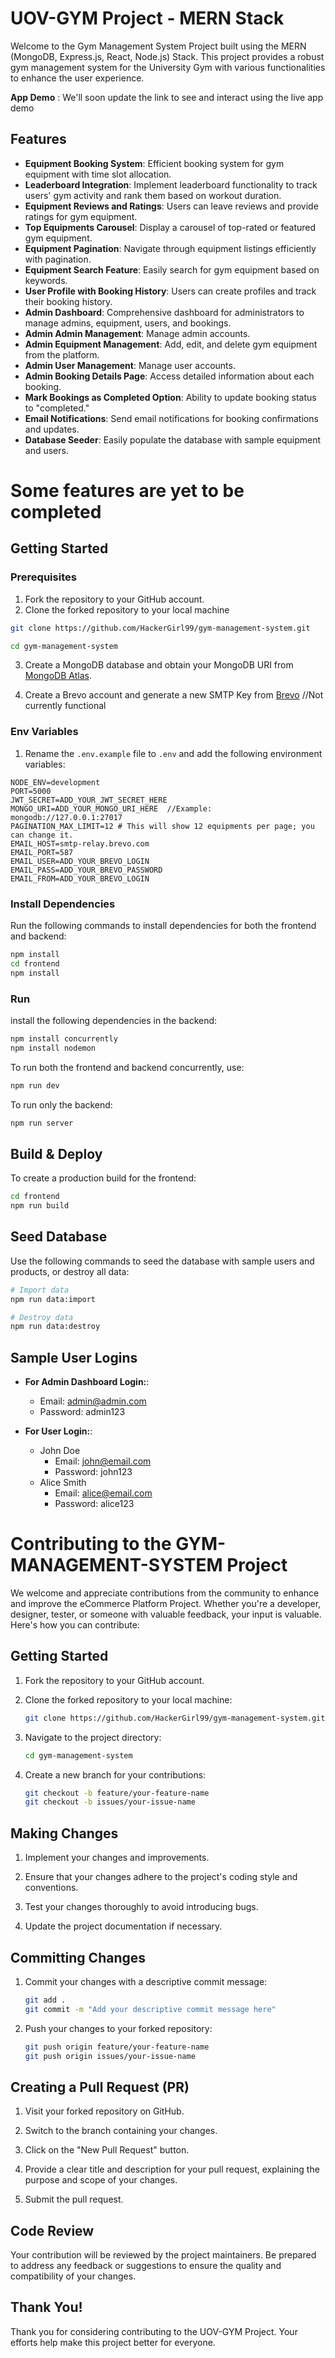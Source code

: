 # UOV-GYM Project - MERN Stack

Welcome to the Gym Management System Project built using the MERN (MongoDB, Express.js, React, Node.js) Stack. This project provides a robust gym management system for the University Gym with various functionalities to enhance the user experience.

**App Demo** : We'll soon update the link to see and interact using the live app demo

## Features

- **Equipment Booking System**: Efficient booking system for gym equipment with time slot allocation.
- **Leaderboard Integration**: Implement leaderboard functionality to track users' gym activity and rank them based on workout duration.
- **Equipment Reviews and Ratings**: Users can leave reviews and provide ratings for gym equipment.
- **Top Equipments Carousel**: Display a carousel of top-rated or featured gym equipment.
- **Equipment Pagination**: Navigate through equipment listings efficiently with pagination.
- **Equipment Search Feature**: Easily search for gym equipment based on keywords.
- **User Profile with Booking History**: Users can create profiles and track their booking history.
- **Admin Dashboard**: Comprehensive dashboard for administrators to manage admins, equipment, users, and bookings.
- **Admin Admin Management**: Manage admin accounts.
- **Admin Equipment Management**: Add, edit, and delete gym equipment from the platform.
- **Admin User Management**: Manage user accounts.
- **Admin Booking Details Page**: Access detailed information about each booking.
- **Mark Bookings as Completed Option**: Ability to update booking status to "completed."
- **Email Notifications**: Send email notifications for booking confirmations and updates.
- **Database Seeder**: Easily populate the database with sample equipment and users.
# Some features are yet to be completed

## Getting Started

### Prerequisites

1. Fork the repository to your GitHub account.
2. Clone the forked repository to your local machine

```bash
git clone https://github.com/HackerGirl99/gym-management-system.git
```

```bash
cd gym-management-system
```

3. Create a MongoDB database and obtain your MongoDB URI from [MongoDB Atlas](https://www.mongodb.com/cloud/atlas).

4. Create a Brevo account and generate a new SMTP Key from [Brevo](https://www.brevo.com/) //Not currently functional

### Env Variables

1. Rename the `.env.example` file to `.env` and add the following environment variables:

```dotenv
NODE_ENV=development
PORT=5000
JWT_SECRET=ADD_YOUR_JWT_SECRET_HERE
MONGO_URI=ADD_YOUR_MONGO_URI_HERE  //Example: mongodb://127.0.0.1:27017
PAGINATION_MAX_LIMIT=12 # This will show 12 equipments per page; you can change it.
EMAIL_HOST=smtp-relay.brevo.com
EMAIL_PORT=587
EMAIL_USER=ADD_YOUR_BREVO_LOGIN
EMAIL_PASS=ADD_YOUR_BREVO_PASSWORD
EMAIL_FROM=ADD_YOUR_BREVO_LOGIN
```

### Install Dependencies

Run the following commands to install dependencies for both the frontend and backend:

```bash
npm install
cd frontend
npm install
```

### Run
install the following dependencies in the backend:

```bash
npm install concurrently
npm install nodemon
```

To run both the frontend and backend concurrently, use:

```bash
npm run dev
```

To run only the backend:

```bash
npm run server
```

## Build & Deploy

To create a production build for the frontend:

```bash
cd frontend
npm run build
```

## Seed Database 

Use the following commands to seed the database with sample users and products, or destroy all data:

```bash
# Import data
npm run data:import

# Destroy data
npm run data:destroy
```

## Sample User Logins

- **For Admin Dashboard Login:**:

  - Email: admin@admin.com
  - Password: admin123

- **For User Login:**:
  - John Doe
    - Email: john@email.com
    - Password: john123
  - Alice Smith
    - Email: alice@email.com
    - Password: alice123


# Contributing to the GYM-MANAGEMENT-SYSTEM Project

We welcome and appreciate contributions from the community to enhance and improve the eCommerce Platform Project. Whether you're a developer, designer, tester, or someone with valuable feedback, your input is valuable. Here's how you can contribute:

## Getting Started

1. Fork the repository to your GitHub account.

2. Clone the forked repository to your local machine:

   ```bash
   git clone https://github.com/HackerGirl99/gym-management-system.git
   ```

3. Navigate to the project directory:

   ```bash
   cd gym-management-system
   ```

4. Create a new branch for your contributions:

   ```bash
   git checkout -b feature/your-feature-name
   git checkout -b issues/your-issue-name
   ```

## Making Changes

1. Implement your changes and improvements.

2. Ensure that your changes adhere to the project's coding style and conventions.

3. Test your changes thoroughly to avoid introducing bugs.

4. Update the project documentation if necessary.

## Committing Changes

1. Commit your changes with a descriptive commit message:

   ```bash
   git add .
   git commit -m "Add your descriptive commit message here"
   ```

2. Push your changes to your forked repository:

   ```bash
   git push origin feature/your-feature-name
   git push origin issues/your-issue-name
   ```

## Creating a Pull Request (PR)

1. Visit your forked repository on GitHub.

2. Switch to the branch containing your changes.

3. Click on the "New Pull Request" button.

4. Provide a clear title and description for your pull request, explaining the purpose and scope of your changes.

5. Submit the pull request.

## Code Review

Your contribution will be reviewed by the project maintainers. Be prepared to address any feedback or suggestions to ensure the quality and compatibility of your changes.

## Thank You!

Thank you for considering contributing to the UOV-GYM Project. Your efforts help make this project better for everyone.

